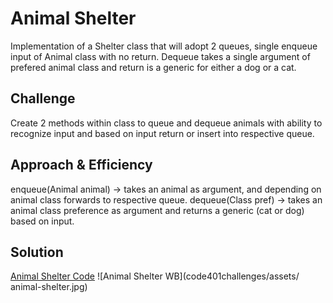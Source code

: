 
# Animal Shelter
Implementation of a Shelter class that will adopt 2 queues, single enqueue input of Animal class with no return. Dequeue takes a single argument of prefered animal class and return is a generic for either a dog or a cat. 
## Challenge
Create 2 methods within class to queue and dequeue animals with ability to recognize input and based on input return or insert into respective queue.

## Approach & Efficiency
enqueue(Animal animal) -> takes an animal as argument, and depending on animal class forwards to respective queue.
dequeue(Class pref) -> takes an animal class preference as argument and returns a generic (cat or dog) based on input. 

## Solution
[Animal Shelter Code](/code401challenges/src/main/java/utilities/AnimalShelter.java)
![Animal Shelter WB](code401challenges/assets/ animal-shelter.jpg)
